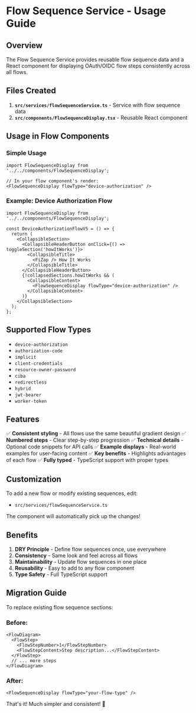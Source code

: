 # Flow Sequence Service - Usage Guide

## Overview
The Flow Sequence Service provides reusable flow sequence data and a React component for displaying OAuth/OIDC flow steps consistently across all flows.

## Files Created
1. **`src/services/flowSequenceService.ts`** - Service with flow sequence data
2. **`src/components/FlowSequenceDisplay.tsx`** - Reusable React component

## Usage in Flow Components

### Simple Usage
```tsx
import FlowSequenceDisplay from '../../components/FlowSequenceDisplay';

// In your flow component's render:
<FlowSequenceDisplay flowType="device-authorization" />
```

### Example: Device Authorization Flow
```tsx
import FlowSequenceDisplay from '../../components/FlowSequenceDisplay';

const DeviceAuthorizationFlowV5 = () => {
  return (
    <CollapsibleSection>
      <CollapsibleHeaderButton onClick={() => toggleSection('howItWorks')}>
        <CollapsibleTitle>
          <FiZap /> How It Works
        </CollapsibleTitle>
      </CollapsibleHeaderButton>
      {!collapsedSections.howItWorks && (
        <CollapsibleContent>
          <FlowSequenceDisplay flowType="device-authorization" />
        </CollapsibleContent>
      )}
    </CollapsibleSection>
  );
};
```

## Supported Flow Types
- `device-authorization`
- `authorization-code`
- `implicit`
- `client-credentials`
- `resource-owner-password`
- `ciba`
- `redirectless`
- `hybrid`
- `jwt-bearer`
- `worker-token`

## Features
✅ **Consistent styling** - All flows use the same beautiful gradient design
✅ **Numbered steps** - Clear step-by-step progression
✅ **Technical details** - Optional code snippets for API calls
✅ **Example displays** - Real-world examples for user-facing content
✅ **Key benefits** - Highlights advantages of each flow
✅ **Fully typed** - TypeScript support with proper types

## Customization
To add a new flow or modify existing sequences, edit:
- `src/services/flowSequenceService.ts`

The component will automatically pick up the changes!

## Benefits
1. **DRY Principle** - Define flow sequences once, use everywhere
2. **Consistency** - Same look and feel across all flows
3. **Maintainability** - Update flow sequences in one place
4. **Reusability** - Easy to add to any flow component
5. **Type Safety** - Full TypeScript support

## Migration Guide
To replace existing flow sequence sections:

### Before:
```tsx
<FlowDiagram>
  <FlowStep>
    <FlowStepNumber>1</FlowStepNumber>
    <FlowStepContent>Step description...</FlowStepContent>
  </FlowStep>
  // ... more steps
</FlowDiagram>
```

### After:
```tsx
<FlowSequenceDisplay flowType="your-flow-type" />
```

That's it! Much simpler and consistent! 🎉
